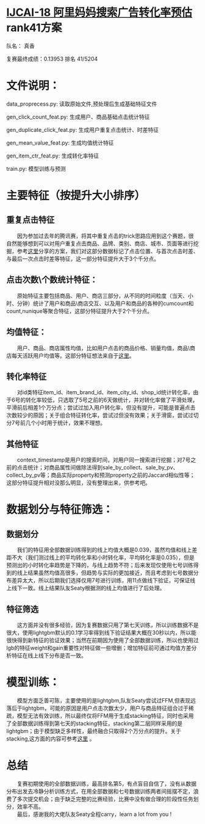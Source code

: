 # [IJCAI-18 阿里妈妈搜索广告转化率预估](https://tianchi.aliyun.com/competition/introduction.htm?spm=5176.11165320.5678.1.6f735991bcyx9Y&raceId=231647)rank41方案

队名： 真香  

复赛最终成绩：0.13953 排名 41/5204

# 文件说明：  
data_proprecess.py: 读取原始文件,预处理后生成基础特征文件  

gen_click_count_feat.py: 生成用户、商品基础点击统计特征  

gen_duplicate_click_feat.py: 生成用户重复点击统计、时差特征  

gen_mean_value_feat.py: 生成均值统计特征  

gen_item_ctr_feat.py: 生成转化率特征  

train.py: 模型训练与预测  

# 主要特征（按提升大小排序）
## 重复点击特征
　　因为参加过去年的腾讯赛，将其中重复点击的trick思路应用到这个赛题，很自然能够想到可以对用户重复点击商品、品牌、类别、商店、城市、页面等进行挖掘，参考[这里](https://github.com/freelzy/Tencent_Social_Ads)分享的方案，我们对这部分数据标记了点击位置、与首次点击时差、与最后一次点击时差等特征，这一部分特征提升大于3个千分点。

## 点击次数\个数统计特征：
　　原始特征主要包括商品、用户、商店三部分，从不同的时间粒度（当天、小时、分钟）统计了用户和商品\商店交互、以及用户和商品的各种的cumcount和count,nunique等聚合特征，这部分特征提升大于2个千分点。

## 均值特征：
　　用户、商品、商店属性均值，比如用户点击的商品价格、销量均值，商品\商店每天活跃用户均值等。这部分特征想法来自于[这里](https://github.com/plantsgo/kesci_ctrip/blob/master/ctrip_test_all_data_v31_lgb_feature.py)。

## 转化率特征
　　对id类特征item_id、item_brand_id、item_city_id、shop_id统计转化率，由于6号的转化率较低，只选取了5号之前的6天做统计，并对转化率做了平滑处理，平滑前后相差1个万分点；尝试过加入用户转化率，但没有提升，可能是普遍点击次数较少的原因；关于组合特征转化率，尝试过但没有效果；关于滑窗，尝试过切分7号前几个小时用于统计，效果不理想。

## 其他特征
　　context_timestamp是用户的搜索时间，对用户同一搜索进行挖掘；对7号之前的点击统计；对商品属性间做除法得到sale_by_collect、sale_by_pv、collect_by_pv等；商品实际property和预测property之前的Jaccard相似性等；这部分特征提升相对没那么明显，没有整理出来，供参考吧。

# 数据划分与特征筛选：
## 数据划分
　　我们的特征用全部数据训练得到的线上均值大概是0.039，虽然均值和线上差距不大（我们测过线上的平均转化率和小时转化率，平均转化率是0.035），但是预测出的小时转化率趋势是下降的，与线上趋势不符；后来发现仅使用七号训练得到的线上结果虽然均值高很多，但趋势与实际的更加接近，而且考虑到七号数据分布差异太大，所以后期我们选择仅用7号进行训练，用11点做线下验证，可保证线上线下一致。线上结果队友Seaty根据测的线上均值进行了后处理。

## 特征筛选
　　这方面并没有很多经验，因为复赛数据只用了第七天训练，所以训练数据不是很大，使用lightgbm默认的0.1学习率得到线下验证结果大概在30秒以内，所以能很快得到新特征的验证效果；当然在前期因为使用了全部数据训练，所以也使用过lgb的特征weight和gain重要性对特征做一些增删；增加特征前可通过均值方差分析特征在线上线下分布是否一致。

# 模型训练：
　　模型方面乏善可陈，主要使用的是lightgbm,队友Seaty尝试过FFM,但表现远落后于lightgbm，可能的原因是用户点击次数太少，用户与商品特征组合过于稀疏，模型无法有效训练，所以最终仅将FFM用于生成stacking特征，同时也采用了全部数据训练得到第七天的stacking特征，stacking第二层同样采用的是lightgbm；由于模型缺乏多样性，最终融合只取得2个万分点的提升。关于stacking,这方面的内容可参考[这里](https://github.com/plantsgo/Rental-Listing-Inquiries/tree/master/model_best_stacking) 。

# 总结
　　复赛初期使用的全部数据训练，最高排名第5，有点盲目自信了，没有从数据分布出发去冷静分析训练方式，在用全部数据和七号数据训练两者间摇摆不定，浪费了多次提交机会；由于缺乏完整的比赛经验，比赛中没有做合理的阶段性任务划分，效率不高。  
　　最后，感谢我的大佬队友Seaty全程carry，learn a lot from you !
